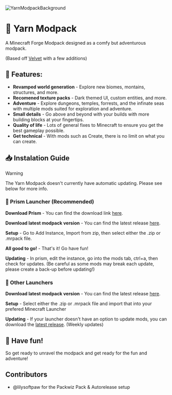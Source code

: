 ![YarnModpackBackground](https://github.com/KittenzExe/YarnModpack/assets/67358250/57653200-2d13-4ebf-bae0-819a84d4199d)

# 🧶 Yarn Modpack

A Minecraft Forge Modpack designed as a comfy but adventurous modpack.

(Based off [Velvet](https://github.com/ChecksumDev/velvet) with a few additions)

## 🔎 Features:

 - **Revamped world generation** - Explore new biomes, montains, structures, and more.
 - **Recomened texture packs** - Dark themed UI, custom entities, and more.
 - **Adventure** - Explore dungeons, temples, forrests, and the infinate seas with multiple mods suited for exploration and adventure.
 - **Small details** - Go above and beyond with your builds with more building blocks at your fingertips.
 - **Quality of life** - Lots of general fixes to Minecraft to ensure you get the best gameplay possible.
 - **Get technical** - With mods such as Create, there is no limit on what you can create.

## 📥 Instalation Guide

> [!WARNING]  
> The Yarn Modpack doesn't currently have automatic updating. Please see below for more info.

### 🚀 Prism Launcher (Recommended)

**Download Prism** - You can find the download link [here](https://prismlauncher.org/download/).

**Download latest modpack version** - You can find the latest release [here](https://github.com/KittenzExe/YarnModpack/releases).

**Setup** - Go to Add Instance, Import from zip, then select either the .zip or .mrpack file.

**All good to go!** - That's it! Go have fun!

**Updating** - In prism, edit the instance, go into the mods tab, ctrl+a, then check for updates. (Be careful as some mods may break each update, please create a back-up before updating!)

### 🚀 Other Launchers

**Download latest modpack version** - You can find the latest release [here](https://github.com/KittenzExe/YarnModpack/releases).

**Setup** - Select either the .zip or .mrpack file and import that into your prefered Minecraft Launcher

**Updating** - If your launcher doesn't have an option to update mods, you can download the [latest release](https://github.com/KittenzExe/YarnModpack/releases). (Weekly updates)

## 🧵 Have fun!

So get ready to unravel the modpack and get ready for the fun and adventure!

## Contributors

- @lilysoftpaw for the Packwiz Pack & Autorelease setup

